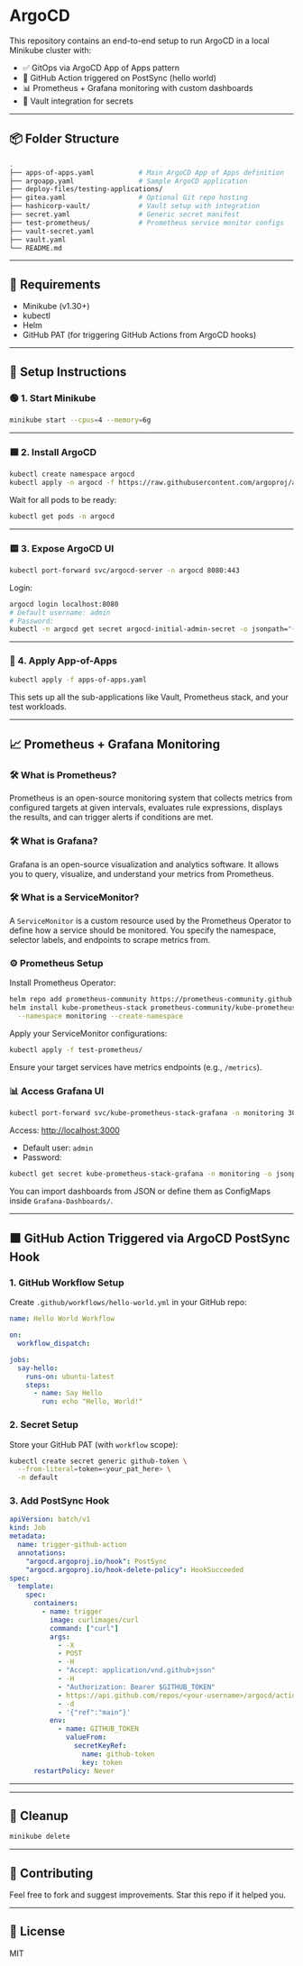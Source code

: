# ArgoCD

This repository contains an end-to-end setup to run ArgoCD in a local Minikube cluster with:

- ✅ GitOps via ArgoCD App of Apps pattern
- 🎯 GitHub Action triggered on PostSync (hello world)
- 📊 Prometheus + Grafana monitoring with custom dashboards
- 🔐 Vault integration for secrets

---

## 📦 Folder Structure

```bash
.
├── apps-of-apps.yaml           # Main ArgoCD App of Apps definition
├── argoapp.yaml                # Sample ArgoCD application
├── deploy-files/testing-applications/
├── gitea.yaml                  # Optional Git repo hosting
├── hashicorp-vault/            # Vault setup with integration
├── secret.yaml                 # Generic secret manifest
├── test-prometheus/            # Prometheus service monitor configs
├── vault-secret.yaml
├── vault.yaml
└── README.md
```

---

## 🧪 Requirements

- Minikube (v1.30+)
- kubectl
- Helm
- GitHub PAT (for triggering GitHub Actions from ArgoCD hooks)

---

## 🧰 Setup Instructions

### 🟢 1. Start Minikube

```bash
minikube start --cpus=4 --memory=6g
```

---

### 🟦 2. Install ArgoCD

```bash
kubectl create namespace argocd
kubectl apply -n argocd -f https://raw.githubusercontent.com/argoproj/argo-cd/stable/manifests/install.yaml
```

Wait for all pods to be ready:

```bash
kubectl get pods -n argocd
```

---

### 🟨 3. Expose ArgoCD UI

```bash
kubectl port-forward svc/argocd-server -n argocd 8080:443
```

Login:

```bash
argocd login localhost:8080
# Default username: admin
# Password:
kubectl -n argocd get secret argocd-initial-admin-secret -o jsonpath="{.data.password}" | base64 -d && echo
```

---

### 🧩 4. Apply App-of-Apps

```bash
kubectl apply -f apps-of-apps.yaml
```

This sets up all the sub-applications like Vault, Prometheus stack, and your test workloads.

---

## 📈 Prometheus + Grafana Monitoring

### 🛠 What is Prometheus?

Prometheus is an open-source monitoring system that collects metrics from configured targets at given intervals, evaluates rule expressions, displays the results, and can trigger alerts if conditions are met.

### 🛠 What is Grafana?

Grafana is an open-source visualization and analytics software. It allows you to query, visualize, and understand your metrics from Prometheus.

### 🛠 What is a ServiceMonitor?

A `ServiceMonitor` is a custom resource used by the Prometheus Operator to define how a service should be monitored. You specify the namespace, selector labels, and endpoints to scrape metrics from.

### ⚙️ Prometheus Setup

Install Prometheus Operator:

```bash
helm repo add prometheus-community https://prometheus-community.github.io/helm-charts
helm install kube-prometheus-stack prometheus-community/kube-prometheus-stack \
  --namespace monitoring --create-namespace
```

Apply your ServiceMonitor configurations:

```bash
kubectl apply -f test-prometheus/
```

Ensure your target services have metrics endpoints (e.g., `/metrics`).

### 📊 Access Grafana UI

```bash
kubectl port-forward svc/kube-prometheus-stack-grafana -n monitoring 3000:80
```

Access: [http://localhost:3000](http://localhost:3000)

- Default user: `admin`
- Password:

```bash
kubectl get secret kube-prometheus-stack-grafana -n monitoring -o jsonpath="{.data.admin-password}" | base64 -d
```

You can import dashboards from JSON or define them as ConfigMaps inside `Grafana-Dashboards/`.

---

## 🟩 GitHub Action Triggered via ArgoCD PostSync Hook

### 1. GitHub Workflow Setup

Create `.github/workflows/hello-world.yml` in your GitHub repo:

```yaml
name: Hello World Workflow

on:
  workflow_dispatch:

jobs:
  say-hello:
    runs-on: ubuntu-latest
    steps:
      - name: Say Hello
        run: echo "Hello, World!"
```

### 2. Secret Setup

Store your GitHub PAT (with `workflow` scope):

```bash
kubectl create secret generic github-token \
  --from-literal=token=<your_pat_here> \
  -n default
```

### 3. Add PostSync Hook

```yaml
apiVersion: batch/v1
kind: Job
metadata:
  name: trigger-github-action
  annotations:
    "argocd.argoproj.io/hook": PostSync
    "argocd.argoproj.io/hook-delete-policy": HookSucceeded
spec:
  template:
    spec:
      containers:
        - name: trigger
          image: curlimages/curl
          command: ["curl"]
          args:
            - -X
            - POST
            - -H
            - "Accept: application/vnd.github+json"
            - -H
            - "Authorization: Bearer $GITHUB_TOKEN"
            - https://api.github.com/repos/<your-username>/argocd/actions/workflows/hello-world.yml/dispatches
            - -d
            - '{"ref":"main"}'
          env:
            - name: GITHUB_TOKEN
              valueFrom:
                secretKeyRef:
                  name: github-token
                  key: token
      restartPolicy: Never
```

---

---

## 🧼 Cleanup

```bash
minikube delete
```

---

## 🤝 Contributing

Feel free to fork and suggest improvements. Star this repo if it helped you.

---

## 📜 License

MIT

